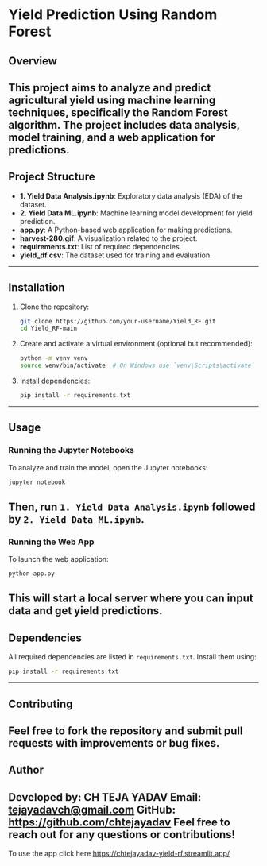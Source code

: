# Yield Prediction Using Random Forest

## Overview
This project aims to analyze and predict agricultural yield using machine learning techniques, specifically the Random Forest algorithm. The project includes data analysis, model training, and a web application for predictions.
---
## Project Structure
- **1. Yield Data Analysis.ipynb**: Exploratory data analysis (EDA) of the dataset.
- **2. Yield Data ML.ipynb**: Machine learning model development for yield prediction.
- **app.py**: A Python-based web application for making predictions.
- **harvest-280.gif**: A visualization related to the project.
- **requirements.txt**: List of required dependencies.
- **yield_df.csv**: The dataset used for training and evaluation.
---
## Installation
1. Clone the repository:
   ```bash
   git clone https://github.com/your-username/Yield_RF.git
   cd Yield_RF-main
   ```
2. Create and activate a virtual environment (optional but recommended):
   ```bash
   python -m venv venv
   source venv/bin/activate  # On Windows use `venv\Scripts\activate`
   ```
3. Install dependencies:
   ```bash
   pip install -r requirements.txt
   ```
---
## Usage
### Running the Jupyter Notebooks
To analyze and train the model, open the Jupyter notebooks:
```bash
jupyter notebook
```
Then, run `1. Yield Data Analysis.ipynb` followed by `2. Yield Data ML.ipynb`.
---
### Running the Web App
To launch the web application:
```bash
python app.py
```
This will start a local server where you can input data and get yield predictions.
---
## Dependencies
All required dependencies are listed in `requirements.txt`. Install them using:
```bash
pip install -r requirements.txt
```
---
## Contributing
Feel free to fork the repository and submit pull requests with improvements or bug fixes.
---
## Author
Developed by: CH TEJA YADAV
 Email: tejayadavch@gmail.com
 GitHub: https://github.com/chtejayadav
 Feel free to reach out for any questions or contributions!
---
To use the app click here https://chtejayadav-yield-rf.streamlit.app/
